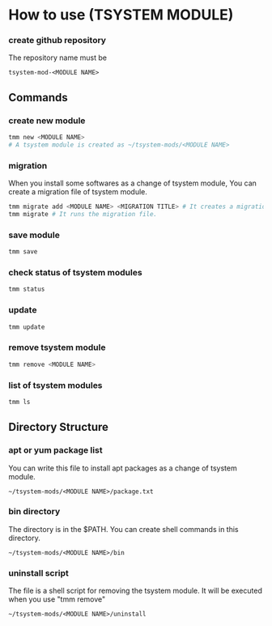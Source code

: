 # How to use (TSYSTEM MODULE)

### create github repository
The repository name must be 
```
tsystem-mod-<MODULE NAME>
```

## Commands
### create new module
```bash
tmm new <MODULE NAME>
# A tsystem module is created as ~/tsystem-mods/<MODULE NAME>
```

### migration
When you install some softwares as a change of tsystem module, You can create a migration file of tsystem module.
```bash
tmm migrate add <MODULE NAME> <MIGRATION TITLE> # It creates a migration file and edit it.
tmm migrate # It runs the migration file.
```

### save module
```bash
tmm save
```

### check status of tsystem modules
```bash
tmm status
```

### update
```bash
tmm update
```

### remove tsystem module
```bash
tmm remove <MODULE NAME>
```

### list of tsystem modules
```bash
tmm ls
```

## Directory Structure
### apt or yum package list
You can write this file to install apt packages as a change of tsystem module.
```
~/tsystem-mods/<MODULE NAME>/package.txt
```

### bin directory
The directory is in the $PATH. You can create shell commands in this directory.
```
~/tsystem-mods/<MODULE NAME>/bin
```

### uninstall script
The file is a shell script for removing the tsystem module. It will be executed when you use "tmm remove"
```
~/tsystem-mods/<MODULE NAME>/uninstall
```
